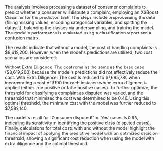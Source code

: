 The analysis involves processing a dataset of consumer complaints to predict whether a consumer will dispute a complaint, employing an XGBoost Classifier for the prediction task. The steps include preprocessing the data (filling missing values, encoding categorical variables, and splitting the dataset), balancing the classes via undersampling, and training the model. The model's performance is evaluated using a classification report and a confusion matrix.

The results indicate that without a model, the cost of handling complaints is $8,619,200. However, when the model's predictions are utilized, two cost scenarios are considered:

Without Extra Diligence: The cost remains the same as the base case ($8,619,200) because the model's predictions did not effectively reduce the cost.
With Extra Diligence: The cost is reduced to $7,695,780 when incorporating a cost of $190 for each instance where extra diligence is applied (either true positive or false positive cases).
To further optimize, the threshold for classifying a complaint as disputed was varied, and the threshold that minimized the cost was determined to be 0.46. Using this optimal threshold, the minimum cost with the model was further reduced to $7,589,140.

The model's recall for 'Consumer disputed?' = 'Yes' cases is 0.63, indicating its sensitivity in identifying the positive class (disputed cases). Finally, calculations for total costs with and without the model highlight the financial impact of applying the predictive model with an optimized decision threshold, showing a significant cost reduction when using the model with extra diligence and the optimal threshold.
